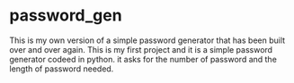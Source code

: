 # password_gen
This is my own version of a simple password generator that has been built over and over again. 
This is my first project and it is a simple password generator codeed in python. it asks for the number of password  and the length of password needed.
